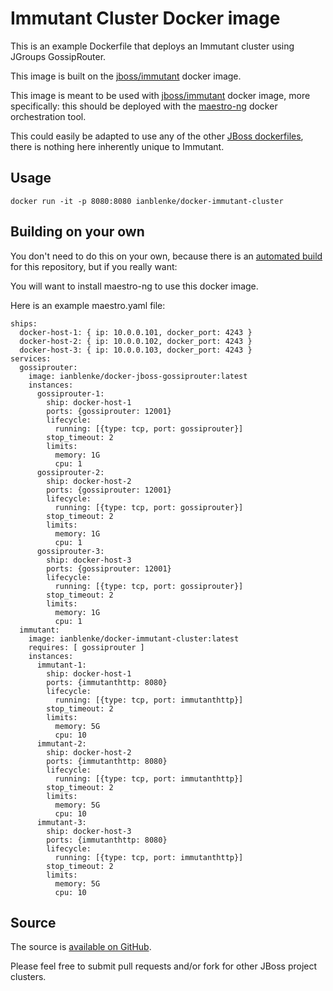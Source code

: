 # Immutant Cluster Docker image

This is an example Dockerfile that deploys an Immutant cluster using JGroups GossipRouter.

This image is built on the [jboss/immutant](https://registry.hub.docker.com/u/jboss/immutant/) docker image.

This image is meant to be used with [jboss/immutant](https://registry.hub.docker.com/u/ianblenke/docker-jboss-gossiprouter/) docker image, more specifically: this should be deployed with the [maestro-ng](https://github.com/signalfuse/maestro-ng) docker orchestration tool.

This could easily be adapted to use any of the other [JBoss dockerfiles](https://github.com/jboss/dockerfiles/), there is nothing here inherently unique to Immutant.

## Usage

    docker run -it -p 8080:8080 ianblenke/docker-immutant-cluster

## Building on your own

You don't need to do this on your own, because there is an [automated build](https://registry.hub.docker.com/u/ianblenke/docker-immutant-cluster/) for this repository, but if you really want:

You will want to install maestro-ng to use this docker image.

Here is an example maestro.yaml file:

    ships:
      docker-host-1: { ip: 10.0.0.101, docker_port: 4243 }
      docker-host-2: { ip: 10.0.0.102, docker_port: 4243 }
      docker-host-3: { ip: 10.0.0.103, docker_port: 4243 }
    services:
      gossiprouter:
        image: ianblenke/docker-jboss-gossiprouter:latest
        instances:
          gossiprouter-1:
            ship: docker-host-1
            ports: {gossiprouter: 12001}
            lifecycle:
              running: [{type: tcp, port: gossiprouter}]
            stop_timeout: 2
            limits:
              memory: 1G
              cpu: 1
          gossiprouter-2:
            ship: docker-host-2
            ports: {gossiprouter: 12001}
            lifecycle:
              running: [{type: tcp, port: gossiprouter}]
            stop_timeout: 2
            limits:
              memory: 1G
              cpu: 1
          gossiprouter-3:
            ship: docker-host-3
            ports: {gossiprouter: 12001}
            lifecycle:
              running: [{type: tcp, port: gossiprouter}]
            stop_timeout: 2
            limits:
              memory: 1G
              cpu: 1
      immutant:
        image: ianblenke/docker-immutant-cluster:latest
        requires: [ gossiprouter ]
        instances:
          immutant-1:
            ship: docker-host-1
            ports: {immutanthttp: 8080}
            lifecycle:
              running: [{type: tcp, port: immutanthttp}]
            stop_timeout: 2
            limits:
              memory: 5G
              cpu: 10
          immutant-2:
            ship: docker-host-2
            ports: {immutanthttp: 8080}
            lifecycle:
              running: [{type: tcp, port: immutanthttp}]
            stop_timeout: 2
            limits:
              memory: 5G
              cpu: 10
          immutant-3:
            ship: docker-host-3
            ports: {immutanthttp: 8080}
            lifecycle:
              running: [{type: tcp, port: immutanthttp}]
            stop_timeout: 2
            limits:
              memory: 5G
              cpu: 10

## Source

The source is [available on GitHub](https://github.com/ianblenke/docker-immutant-cluster/).

Please feel free to submit pull requests and/or fork for other JBoss project clusters.

